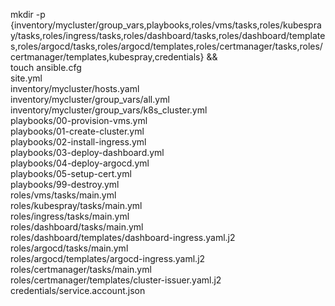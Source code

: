 mkdir -p {inventory/mycluster/group_vars,playbooks,roles/vms/tasks,roles/kubespray/tasks,roles/ingress/tasks,roles/dashboard/tasks,roles/dashboard/templates,roles/argocd/tasks,roles/argocd/templates,roles/certmanager/tasks,roles/certmanager/templates,kubespray,credentials} && \
touch ansible.cfg \
site.yml \
inventory/mycluster/hosts.yaml \
inventory/mycluster/group_vars/all.yml \
inventory/mycluster/group_vars/k8s_cluster.yml \
playbooks/00-provision-vms.yml \
playbooks/01-create-cluster.yml \
playbooks/02-install-ingress.yml \
playbooks/03-deploy-dashboard.yml \
playbooks/04-deploy-argocd.yml \
playbooks/05-setup-cert.yml \
playbooks/99-destroy.yml \
roles/vms/tasks/main.yml \
roles/kubespray/tasks/main.yml \
roles/ingress/tasks/main.yml \
roles/dashboard/tasks/main.yml \
roles/dashboard/templates/dashboard-ingress.yaml.j2 \
roles/argocd/tasks/main.yml \
roles/argocd/templates/argocd-ingress.yaml.j2 \
roles/certmanager/tasks/main.yml \
roles/certmanager/templates/cluster-issuer.yaml.j2 \
credentials/service.account.json
